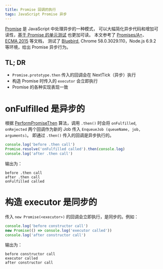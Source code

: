 ```yaml
---
title: Promise 回调的执行
tags: JavaScript Promise 异步
---
```


[Promise](/2016/08/10/promise.html) 是 JavaScript 中处理异步的一种模式，
可以大幅简化异步代码和增加可读性，[基于 Promise 的单元测试][promise-test] 也更加可读。
本文参考了 [Promises/A+][promise-aplus]、[ECMA 2015][promise-es6] 等文档，
测试了 [Bluebird][bb], Chrome 58.0.3029.110，Node.js 6.9.2 等环境，给出 Promise 异步行为。

## TL; DR

* `Promise.prototype.then` 传入的回调会在 NextTick（异步）执行
* 构造 Promise 时传入的 `executor` 会立即执行
* Promise 的各种实现表现一致

# onFulfilled 是异步的

根据 [PerformPromiseThen][PerformPromiseThen] 算法，调用 `.then()` 时会将 `onFulfilled`, `onRejected` 两个回调作为新的 Job 传入 `EnqueueJob (queueName, job, arguments)`。
即通过 `.then()` 传入的回调是异步执行的。

```javascript
console.log('before .then call')
Promise.resolve('onFulfilled called').then(console.log)
console.log('after .then call')
```

输出为：

```
before .then call
after .then call
onFulfilled called
```

# 构造 executor 是同步的

传入 `new Promise(<executor>)` 的回调会立即执行，是同步的。例如：

```javascript
console.log('before constructor call')
new Promise(() => console.log('executor called'))
console.log('after constructor call')
```

输出为：

```
before constructor call
executor called
after constructor call
```

[promise-aplus]: https://promisesaplus.com/
[promise-es6]: http://www.ecma-international.org/ecma-262/6.0/#sec-promise-objects
[promise-test]: /2016/07/12/async-test-with-chai-as-promised.html
[bb]: http://bluebirdjs.com/docs/getting-started.html
[PerformPromiseThen]: http://www.ecma-international.org/ecma-262/6.0/#sec-performpromisethen

